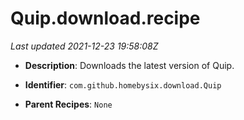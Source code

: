 # Quip.download.recipe

_Last updated 2021-12-23 19:58:08Z_

- **Description**: Downloads the latest version of Quip.

- **Identifier**: `com.github.homebysix.download.Quip`

- **Parent Recipes**: `None`